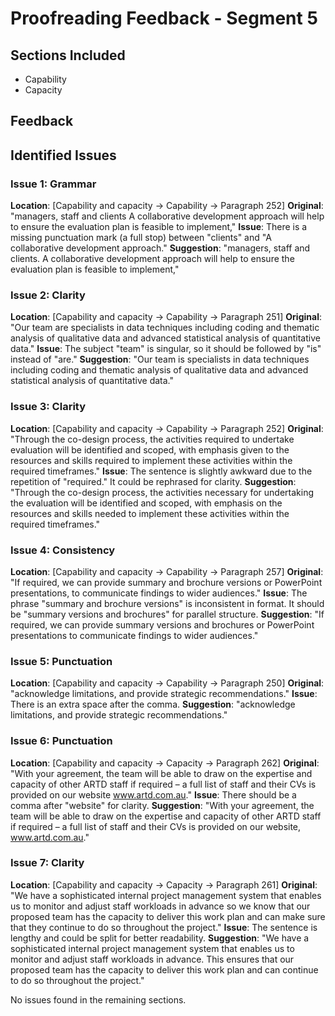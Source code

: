 # Proofreading Feedback - Segment 5

## Sections Included
- Capability
- Capacity

## Feedback

## Identified Issues

### Issue 1: Grammar
**Location**: [Capability and capacity → Capability → Paragraph 252]
**Original**: "managers, staff and clients A collaborative development approach will help to ensure the evaluation plan is feasible to implement,"
**Issue**: There is a missing punctuation mark (a full stop) between "clients" and "A collaborative development approach."
**Suggestion**: "managers, staff and clients. A collaborative development approach will help to ensure the evaluation plan is feasible to implement,"

### Issue 2: Clarity
**Location**: [Capability and capacity → Capability → Paragraph 251]
**Original**: "Our team are specialists in data techniques including coding and thematic analysis of qualitative data and advanced statistical analysis of quantitative data."
**Issue**: The subject "team" is singular, so it should be followed by "is" instead of "are."
**Suggestion**: "Our team is specialists in data techniques including coding and thematic analysis of qualitative data and advanced statistical analysis of quantitative data."

### Issue 3: Clarity
**Location**: [Capability and capacity → Capability → Paragraph 252]
**Original**: "Through the co-design process, the activities required to undertake evaluation will be identified and scoped, with emphasis given to the resources and skills required to implement these activities within the required timeframes."
**Issue**: The sentence is slightly awkward due to the repetition of "required." It could be rephrased for clarity.
**Suggestion**: "Through the co-design process, the activities necessary for undertaking the evaluation will be identified and scoped, with emphasis on the resources and skills needed to implement these activities within the required timeframes."

### Issue 4: Consistency
**Location**: [Capability and capacity → Capability → Paragraph 257]
**Original**: "If required, we can provide summary and brochure versions or PowerPoint presentations, to communicate findings to wider audiences."
**Issue**: The phrase "summary and brochure versions" is inconsistent in format. It should be "summary versions and brochures" for parallel structure.
**Suggestion**: "If required, we can provide summary versions and brochures or PowerPoint presentations to communicate findings to wider audiences."

### Issue 5: Punctuation
**Location**: [Capability and capacity → Capability → Paragraph 250]
**Original**: "acknowledge limitations,  and provide strategic recommendations."
**Issue**: There is an extra space after the comma.
**Suggestion**: "acknowledge limitations, and provide strategic recommendations."

### Issue 6: Punctuation
**Location**: [Capability and capacity → Capacity → Paragraph 262]
**Original**: "With your agreement, the team will be able to draw on the expertise and capacity of other ARTD staff if required – a full list of staff and their CVs is provided on our website www.artd.com.au."
**Issue**: There should be a comma after "website" for clarity.
**Suggestion**: "With your agreement, the team will be able to draw on the expertise and capacity of other ARTD staff if required – a full list of staff and their CVs is provided on our website, www.artd.com.au."

### Issue 7: Clarity
**Location**: [Capability and capacity → Capacity → Paragraph 261]
**Original**: "We have a sophisticated internal project management system that enables us to monitor and adjust staff workloads in advance so we know that our proposed team has the capacity to deliver this work plan and can make sure that they continue to do so throughout the project."
**Issue**: The sentence is lengthy and could be split for better readability.
**Suggestion**: "We have a sophisticated internal project management system that enables us to monitor and adjust staff workloads in advance. This ensures that our proposed team has the capacity to deliver this work plan and can continue to do so throughout the project."

No issues found in the remaining sections.